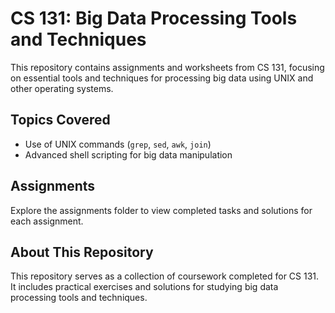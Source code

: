 # CS 131: Big Data Processing Tools and Techniques

This repository contains assignments and worksheets from CS 131, focusing on essential tools and techniques for processing big data using UNIX and other operating systems.

## Topics Covered

- Use of UNIX commands (`grep`, `sed`, `awk`, `join`)
- Advanced shell scripting for big data manipulation

## Assignments

Explore the assignments folder to view completed tasks and solutions for each assignment.

## About This Repository

This repository serves as a collection of coursework completed for CS 131. It includes practical exercises and solutions for studying big data processing tools and techniques.
